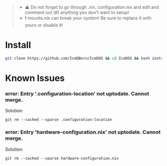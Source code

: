 > - ⚠️ Do not forget to go through .nix, configuration.nix and edit and comment out (#) anything you don't want to setup!
> - ❗ mounts.nix can break your system! Be sure to replace it with yours or disable it!

# Install

```bash
git clone https://github.com/IceDBorn/IceDOS && cd IceDOS && bash install.sh
```

# Known Issues

### error: Entry '.configuration-location' not uptodate. Cannot merge.

Solution:

```
git rm --cached --sparse .configuration-location
```

### error: Entry 'hardware-configuration.nix' not uptodate. Cannot merge.

Solution:

```
git rm --cached --sparse hardware-configuration.nix
```
